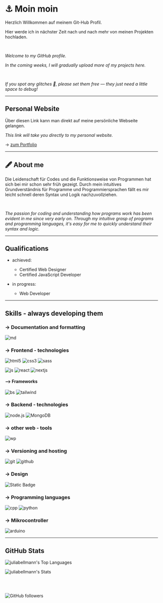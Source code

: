 # ⚓ Moin moin

Herzlich Willkommen auf meinem Git-Hub Profil. 

Hier werde ich in nächster Zeit nach und nach mehr von meinen Projekten hochladen.
  
<br />

*Welcome to my GitHub profile.*

*In the coming weeks, I will gradually upload more of my projects here.*

<br />

*If you spot any glitches 🐞, please set them free — they just need a little space to debug!*

---
## Personal Website

Über diesen Link kann man direkt auf meine persönliche Webseite gelangen.

*This link will take you directly to my personal website.*

-> [zum Portfolio](https://portfolio-jb-webdev.vercel.app/)

---
## 🖋 About me

Die Leidenschaft für Codes und die Funktionsweise von Programmen hat sich bei mir schon sehr früh gezeigt. Durch mein intuitives Grundverständnis für Programme und Programmiersprachen fällt es mir leicht schnell deren Syntax und Logik nachzuvollziehen.

<br />

*The passion for coding and understanding how programs work has been evident in me since very early on. Through my intuitive grasp of programs and programming languages, it's easy for me to quickly understand their syntax and logic.*

---
## Qualifications

- achieved:
  - Certified Web Designer
  - Certified JavaScript Developer

- in progress:
  - Web Developer
  
---
## Skills - always developing them

### -> Documentation and formatting
![md](https://img.shields.io/badge/Markdown-black?style=for-the-badge&logo=markdown&labelColor=black)

### -> Frontend - technologies
![html5](https://img.shields.io/badge/HTML5-black?style=for-the-badge&logo=html5&labelColor=black)
![css3](https://img.shields.io/badge/CSS3-black?style=for-the-badge&logo=css3&labelColor=black)
![sass](https://img.shields.io/badge/SASS-black?style=for-the-badge&logo=sass&labelColor=black)


![js](https://img.shields.io/badge/JavaScript-black?style=for-the-badge&logo=javascript&labelColor=black) 
![react](https://img.shields.io/badge/React-black?style=for-the-badge&logo=react&labelColor=black)
![nextjs](https://img.shields.io/badge/Next.js-black?style=for-the-badge&logo=nextdotjs)

#### --> Frameworks
![bs](https://img.shields.io/badge/Bootstrap-black?style=for-the-badge&logo=bootstrap&labelColor=black) 
![tailwind](https://img.shields.io/badge/Tailwind-black?style=for-the-badge&logo=tailwindcss)

### -> Backend - technologies
![node.js](https://img.shields.io/badge/Node.js-black?style=for-the-badge&logo=nodedotjs&labelColor=black)
![MongoDB](https://img.shields.io/badge/MobgoBD-black?style=for-the-badge&logo=mongodb&labelColor=black)

### -> other web - tools
![wp](https://img.shields.io/badge/WordPress-black?style=for-the-badge&logo=wordpress&labelColor=black)

### -> Versioning and hosting
![git](https://img.shields.io/badge/Git-black?style=for-the-badge&logo=git&labelColor=black) 
![github](https://img.shields.io/badge/GitHub-black?style=for-the-badge&logo=github&labelColor=black)

### -> Design
![Static Badge](https://img.shields.io/badge/figma-black?style=for-the-badge&logo=figma&logoColor=%23F24E1E)

### -> Programming languages
![cpp](https://img.shields.io/badge/C%2B%2B-black?style=for-the-badge&logo=cplusplus&labelColor=black) 
![python](https://img.shields.io/badge/Python-black?style=for-the-badge&logo=python&labelColor=black)

### -> Mikrocontroller
![arduino](https://img.shields.io/badge/Arduino-black?style=for-the-badge&logo=arduino&labelColor=black)

---
## GitHub Stats

![juliabellmann's Top Languages](https://github-readme-stats.vercel.app/api/top-langs/?username=juliabellmann&theme=dark&show_icons=true&hide_border=true&layout=donut-vertical) 

![juliabellmann's Stats](https://github-readme-stats.vercel.app/api?username=juliabellmann&theme=dark&show_icons=true&hide_border=true&count_private=true)


<br />
<br />

![GitHub followers](https://img.shields.io/github/followers/juliabellmann?style=for-the-badge&logo=github&labelColor=black&color=white)


